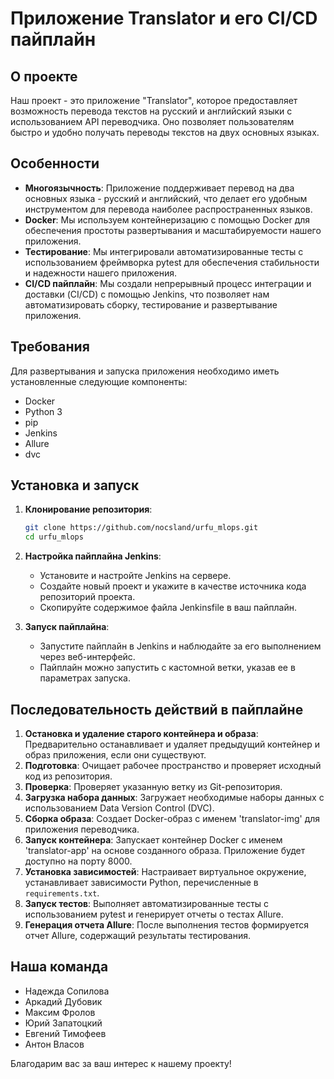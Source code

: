 # Приложение Translator и его CI/CD пайплайн

## О проекте

Наш проект - это приложение "Translator", которое предоставляет возможность перевода текстов на русский и английский
языки с использованием API переводчика. Оно позволяет пользователям быстро и удобно получать переводы текстов на двух
основных языках.

## Особенности

- **Многоязычность**: Приложение поддерживает перевод на два основных языка - русский и английский, что делает его
  удобным инструментом для перевода наиболее распространенных языков.
- **Docker**: Мы используем контейнеризацию с помощью Docker для обеспечения простоты развертывания и масштабируемости
  нашего приложения.
- **Тестирование**: Мы интегрировали автоматизированные тесты с использованием фреймворка pytest для обеспечения
  стабильности и надежности нашего приложения.
- **CI/CD пайплайн**: Мы создали непрерывный процесс интеграции и доставки (CI/CD) с помощью Jenkins, что позволяет нам
  автоматизировать сборку, тестирование и развертывание приложения.

## Требования

Для развертывания и запуска приложения необходимо иметь установленные следующие компоненты:

- Docker
- Python 3
- pip
- Jenkins
- Allure
- dvc

## Установка и запуск

1. **Клонирование репозитория**:
   ```bash
   git clone https://github.com/nocsland/urfu_mlops.git
   cd urfu_mlops
   ```

2. **Настройка пайплайна Jenkins**:
    - Установите и настройте Jenkins на сервере.
    - Создайте новый проект и укажите в качестве источника кода репозиторий проекта.
    - Скопируйте содержимое файла Jenkinsfile в ваш пайплайн.

3. **Запуск пайплайна**:
    - Запустите пайплайн в Jenkins и наблюдайте за его выполнением через веб-интерфейс.
    - Пайплайн можно запустить с кастомной ветки, указав ее в параметрах запуска.

## Последовательность действий в пайплайне

1. **Остановка и удаление старого контейнера и образа**: Предварительно останавливает и удаляет предыдущий контейнер и
   образ приложения, если они существуют.
2. **Подготовка**: Очищает рабочее пространство и проверяет исходный код из репозитория.
3. **Проверка**: Проверяет указанную ветку из Git-репозитория.
4. **Загрузка набора данных**: Загружает необходимые наборы данных с использованием Data Version Control (DVC).
5. **Сборка образа**: Создает Docker-образ с именем 'translator-img' для приложения переводчика.
6. **Запуск контейнера**: Запускает контейнер Docker с именем 'translator-app' на основе созданного образа. Приложение
   будет доступно на порту 8000.
7. **Установка зависимостей**: Настраивает виртуальное окружение, устанавливает зависимости Python, перечисленные
   в `requirements.txt`.
8. **Запуск тестов**: Выполняет автоматизированные тесты с использованием pytest и генерирует отчеты о тестах Allure.
9. **Генерация отчета Allure**: После выполнения тестов формируется отчет Allure, содержащий результаты тестирования.

## Наша команда

- Надежда Сопилова
- Аркадий Дубовик
- Максим Фролов
- Юрий Запатоцкий
- Евгений Тимофеев
- Антон Власов

Благодарим вас за ваш интерес к нашему проекту!